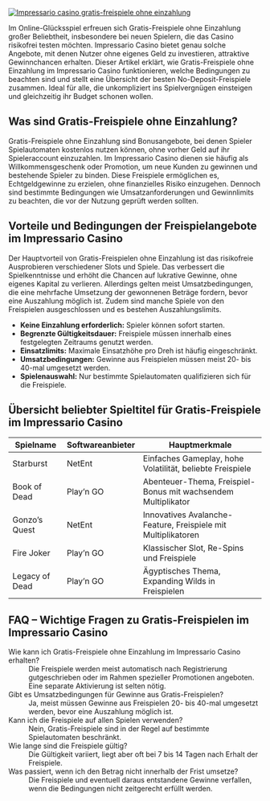 [![Impressario casino gratis-freispiele ohne einzahlung](https://123-caf.pages.dev/gitsignup.png)](https://vrmoo.ru/Bt82HjjY)

<p>Im Online-Glücksspiel erfreuen sich Gratis-Freispiele ohne Einzahlung großer Beliebtheit, insbesondere bei neuen Spielern, die das Casino risikofrei testen möchten. Impressario Casino bietet genau solche Angebote, mit denen Nutzer ohne eigenes Geld zu investieren, attraktive Gewinnchancen erhalten. Dieser Artikel erklärt, wie Gratis-Freispiele ohne Einzahlung im Impressario Casino funktionieren, welche Bedingungen zu beachten sind und stellt eine Übersicht der besten No-Deposit-Freispiele zusammen. Ideal für alle, die unkompliziert ins Spielvergnügen einsteigen und gleichzeitig ihr Budget schonen wollen.</p>  <h2>Was sind Gratis-Freispiele ohne Einzahlung?</h2> <p>Gratis-Freispiele ohne Einzahlung sind Bonusangebote, bei denen Spieler Spielautomaten kostenlos nutzen können, ohne vorher Geld auf ihr Spieleraccount einzuzahlen. Im Impressario Casino dienen sie häufig als Willkommensgeschenk oder Promotion, um neue Kunden zu gewinnen und bestehende Spieler zu binden. Diese Freispiele ermöglichen es, Echtgeldgewinne zu erzielen, ohne finanzielles Risiko einzugehen. Dennoch sind bestimmte Bedingungen wie Umsatzanforderungen und Gewinnlimits zu beachten, die vor der Nutzung geprüft werden sollten.</p>  <h2>Vorteile und Bedingungen der Freispielangebote im Impressario Casino</h2> <p>Der Hauptvorteil von Gratis-Freispielen ohne Einzahlung ist das risikofreie Ausprobieren verschiedener Slots und Spiele. Das verbessert die Spielkenntnisse und erhöht die Chancen auf lukrative Gewinne, ohne eigenes Kapital zu verlieren. Allerdings gelten meist Umsatzbedingungen, die eine mehrfache Umsetzung der gewonnenen Beträge fordern, bevor eine Auszahlung möglich ist. Zudem sind manche Spiele von den Freispielen ausgeschlossen und es bestehen Auszahlungslimits.</p>  <ul>   <li><strong>Keine Einzahlung erforderlich:</strong> Spieler können sofort starten.</li>   <li><strong>Begrenzte Gültigkeitsdauer:</strong> Freispiele müssen innerhalb eines festgelegten Zeitraums genutzt werden.</li>   <li><strong>Einsatzlimits:</strong> Maximale Einsatzhöhe pro Dreh ist häufig eingeschränkt.</li>   <li><strong>Umsatzbedingungen:</strong> Gewinne aus Freispielen müssen meist 20- bis 40-mal umgesetzt werden.</li>   <li><strong>Spielenauswahl:</strong> Nur bestimmte Spielautomaten qualifizieren sich für die Freispiele.</li> </ul>  <h2>Übersicht beliebter Spieltitel für Gratis-Freispiele im Impressario Casino</h2> <table>   <thead>     <tr>       <th>Spielname</th>       <th>Softwareanbieter</th>       <th>Hauptmerkmale</th>     </tr>   </thead>   <tbody>     <tr>       <td>Starburst</td>       <td>NetEnt</td>       <td>Einfaches Gameplay, hohe Volatilität, beliebte Freispiele</td>     </tr>     <tr>       <td>Book of Dead</td>       <td>Play’n GO</td>       <td>Abenteuer-Thema, Freispiel-Bonus mit wachsendem Multiplikator</td>     </tr>     <tr>       <td>Gonzo’s Quest</td>       <td>NetEnt</td>       <td>Innovatives Avalanche-Feature, Freispiele mit Multiplikatoren</td>     </tr>     <tr>       <td>Fire Joker</td>       <td>Play’n GO</td>       <td>Klassischer Slot, Re-Spins und Freispiele</td>     </tr>     <tr>       <td>Legacy of Dead</td>       <td>Play’n GO</td>       <td>Ägyptisches Thema, Expanding Wilds in Freispielen</td>     </tr>   </tbody> </table>  <h2>FAQ – Wichtige Fragen zu Gratis-Freispielen im Impressario Casino</h2> <dl>   <dt>Wie kann ich Gratis-Freispiele ohne Einzahlung im Impressario Casino erhalten?</dt>   <dd>Die Freispiele werden meist automatisch nach Registrierung gutgeschrieben oder im Rahmen spezieller Promotionen angeboten. Eine separate Aktivierung ist selten nötig.</dd>   <dt>Gibt es Umsatzbedingungen für Gewinne aus Gratis-Freispielen?</dt>   <dd>Ja, meist müssen Gewinne aus Freispielen 20- bis 40-mal umgesetzt werden, bevor eine Auszahlung möglich ist.</dd>   <dt>Kann ich die Freispiele auf allen Spielen verwenden?</dt>   <dd>Nein, Gratis-Freispiele sind in der Regel auf bestimmte Spielautomaten beschränkt.</dd>   <dt>Wie lange sind die Freispiele gültig?</dt>   <dd>Die Gültigkeit variiert, liegt aber oft bei 7 bis 14 Tagen nach Erhalt der Freispiele.</dd>   <dt>Was passiert, wenn ich den Betrag nicht innerhalb der Frist umsetze?</dt>   <dd>Die Freispiele und eventuell daraus entstandene Gewinne verfallen, wenn die Bedingungen nicht zeitgerecht erfüllt werden.</dd> </dl>